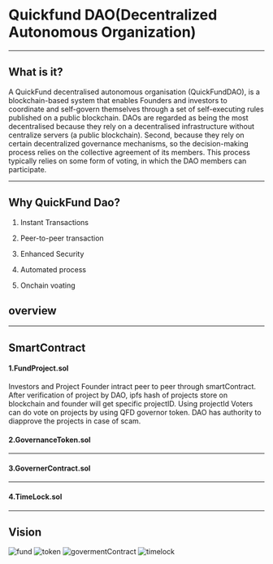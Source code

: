 # Quickfund DAO(Decentralized Autonomous Organization)


--------------------------
## What is it?

A QuickFund decentralised autonomous organisation (QuickFundDAO), is a blockchain-based system that enables Founders and investors to coordinate and self-govern themselves through a set of self-executing rules published on a public blockchain.
DAOs are regarded as being the most decentralised because they rely on a decentralised infrastructure without centralize servers (a public blockchain). Second, because they rely on certain decentralized governance mechanisms, so the decision-making process relies on the collective agreement of its members. This process typically relies on some form of voting, in which the DAO members can participate.

--------------------------
## Why QuickFund Dao?


1. Instant Transactions

2. Peer-to-peer transaction

3. Enhanced Security

4. Automated process

5. Onchain voating


## overview


-------------------------

## SmartContract

#### 1.FundProject.sol

Investors and Project Founder intract peer to peer through smartContract. After verification of project by DAO, ipfs hash of projects store on blockchain and founder will get specific projectID. Using projectId Voters can do vote on projects by using QFD governor token. DAO has authority to diapprove the projects in case of scam.




#### 2.GovernanceToken.sol

 




--------------

#### 3.GovernerContract.sol




-----------

#### 4.TimeLock.sol


-----------------
## Vision

 ![fund](https://user-images.githubusercontent.com/82324643/202600396-1c242463-61f9-4be4-b962-26653a183e62.svg)
   ![token](https://user-images.githubusercontent.com/82324643/197370082-31213bac-5a68-4b76-93fd-930d10130af4.svg)
   ![govermentContract](https://user-images.githubusercontent.com/82324643/197370115-f623112f-ab0a-4f42-bfe9-814cfb0fc5f6.svg)
   ![timelock](https://user-images.githubusercontent.com/82324643/197370137-bdd2217f-f491-4feb-8719-3abc8d4d2b93.svg)












